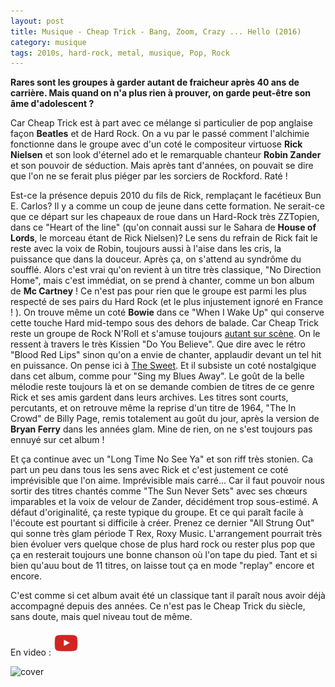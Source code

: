```yaml
---
layout: post
title: Musique - Cheap Trick - Bang, Zoom, Crazy ... Hello (2016)
category: musique
tags: 2010s, hard-rock, metal, musique, Pop, Rock
---
```

**Rares sont les groupes à garder autant de fraicheur après 40 ans de carrière. Mais quand on n'a plus rien à prouver, on garde peut-être son âme d'adolescent ?**

Car Cheap Trick est à part avec ce mélange si particulier de pop anglaise façon **Beatles** et de Hard Rock. On a vu par le passé comment l'alchimie fonctionne dans le groupe avec d'un coté le compositeur virtuose **Rick Nielsen** et son look d'éternel ado et le remarquable chanteur **Robin Zander** et son pouvoir de séduction. Mais après tant d'années, on pouvait se dire que l'on ne se ferait plus piéger par les sorciers de Rockford. Raté !

Est-ce la présence depuis 2010 du fils de Rick, remplaçant le facétieux Bun E. Carlos? Il y a comme un coup de jeune dans cette formation. Ne serait-ce que ce départ sur les chapeaux de roue dans un Hard-Rock très ZZTopien, dans ce "Heart of the line" (qu'on connait aussi sur le Sahara de **House of Lords**, le morceau étant de Rick Nielsen)? Le sens du refrain de Rick fait le reste avec la voix de Robin, toujours aussi à l'aise dans les cris, la puissance que dans la douceur. Après ça, on s'attend au syndrôme du soufflé. Alors c'est vrai qu'on revient à un titre très classique, "No Direction Home", mais c'est immédiat, on se prend à chanter, comme un bon album de **Mc Cartney** ! Ce n'est pas pour rien que le groupe est parmi les plus respecté de ses pairs du Hard Rock (et le plus injustement ignoré en France ! ). On trouve même un coté **Bowie** dans ce "When I Wake Up" qui conserve cette touche Hard mid-tempo sous des dehors de balade. Car Cheap Trick reste un groupe de Rock N'Roll et s'amuse toujours <a href="http://histozic.fr/2011/06/17/cheap-trick-dublin-2011/">autant sur scène</a>. On le ressent à travers le très Kissien "Do You Believe". Que dire avec le rétro "Blood Red Lips" sinon qu'on a envie de chanter, applaudir devant un tel hit en puissance. On pense ici à <a href="http://histozic.fr/2012/05/23/the-sweet-new-york-connection/">The Sweet</a>. Et il subsiste un coté nostalgique dans cet album, comme pour "Sing my Blues Away". Le goût de la belle mélodie reste toujours là et on se demande combien de titres de ce genre Rick et ses amis gardent dans leurs archives. Les titres sont courts, percutants, et on retrouve même la reprise d'un titre de 1964, "The In Crowd" de Billy Page, remis totalement au goût du jour, après la version de **Bryan Ferry** dans les années glam. Mine de rien, on ne s'est toujours pas ennuyé sur cet album !

Et ça continue avec un "Long Time No See Ya" et son riff très stonien. Ca part un peu dans tous les sens avec Rick et c'est justement ce coté imprévisible que l'on aime. Imprévisible mais carré... Car il faut pouvoir nous sortir des titres chantés comme "The Sun Never Sets" avec ses chœurs imparables et la voix de velour de Zander, décidément trop sous-estimé. A défaut d'originalité, ça reste typique du groupe. Et ce qui paraît facile à l'écoute est pourtant si difficile à créer. Prenez ce dernier "All Strung Out" qui sonne très glam période T Rex, Roxy Music. L'arrangement pourrait très bien évoluer vers quelque chose de plus hard rock ou rester plus pop que ça en resterait toujours une bonne chanson où l'on tape du pied. Tant et si bien qu'auu bout de 11 titres, on laisse tout ça en mode "replay" encore et encore.

C'est comme si cet album avait été un classique tant il paraît nous avoir déjà accompagné depuis des années. Ce n'est pas le Cheap Trick du siècle, sans doute, mais quel niveau tout de même.

En video : [![video](/images/youtube.png)](https://www.youtube.com/watch?v=Kjiy_RL7uhk)

![cover](https://filedn.eu/llqi9IBxlYouGRXYG2xlROb/img/2016/bangzoom.jpg)
